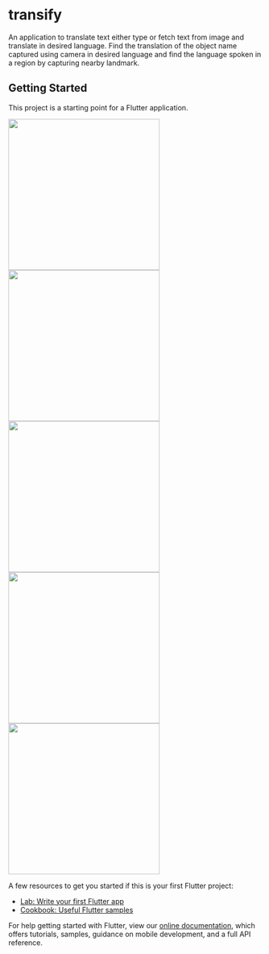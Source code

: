 # transify

An application to translate text either type or fetch text from image and translate in desired language. Find the translation of the object name captured using camera in desired language and find the language spoken in a region by capturing nearby landmark.

## Getting Started

This project is a starting point for a Flutter application.
<p>
  <img src="" height="300em" style="max-width:100%;">
  <img src="" height="300em" style="max-width:100%;">
  <img src="" height="300em" style="max-width:100%;">
  <img src="" height="300em" style="max-width:100%;">
  <img src="" height="300em" style="max-width:100%;">
</p>
A few resources to get you started if this is your first Flutter project:

- [Lab: Write your first Flutter app](https://flutter.dev/docs/get-started/codelab)
- [Cookbook: Useful Flutter samples](https://flutter.dev/docs/cookbook)

For help getting started with Flutter, view our 
[online documentation](https://flutter.dev/docs), which offers tutorials, 
samples, guidance on mobile development, and a full API reference.
